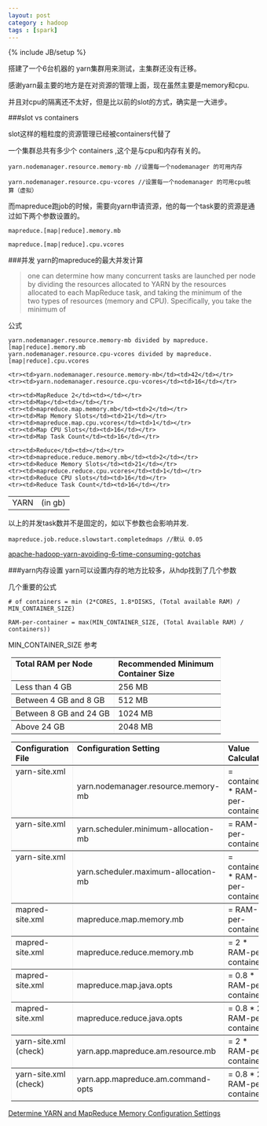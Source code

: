 ```yaml
---
layout: post
category : hadoop
tags : [spark]
---
```

{% include JB/setup %}


搭建了一个6台机器的 yarn集群用来测试，主集群还没有迁移。

感谢yarn最主要的地方是在对资源的管理上面，现在虽然主要是memory和cpu.

并且对cpu的隔离还不太好，但是比以前的slot的方式，确实是一大进步。


###slot vs containers

slot这样的粗粒度的资源管理已经被containers代替了

一个集群总共有多少个 containers ,这个是与cpu和内存有关的。

    yarn.nodemanager.resource.memory-mb //设置每一个nodemanager 的可用内存

    yarn.nodemanager.resource.cpu-vcores //设置每一个nodemanager 的可用cpu核算（虚拟）



而mapreduce跑job的时候，需要向yarn申请资源，他的每一个task要的资源是通过如下两个参数设置的。

    mapreduce.[map|reduce].memory.mb 

    mapreduce.[map|reduce].cpu.vcores

###并发
yarn的mapreduce的最大并发计算

>one can determine how many concurrent tasks are launched per node by dividing the resources allocated to YARN by the resources allocated to each MapReduce task,
>and taking the minimum of the two types of resources (memory and CPU). Specifically,
>you take the minimum of

公式

    yarn.nodemanager.resource.memory-mb divided by mapreduce.[map|reduce].memory.mb 
    yarn.nodemanager.resource.cpu-vcores divided by mapreduce.[map|reduce].cpu.vcores

<table class="table table-striped table-bordered">
    <tr><td>YARN</td><td>(in gb)</td></tr>

    <tr><td>yarn.nodemanager.resource.memory-mb</td><td>42</td></tr>
    <tr><td>yarn.nodemanager.resource.cpu-vcores</td><td>16</td></tr>

    <tr><td>MapReduce 2</td><td></td></tr>
    <tr><td>Map</td><td></td></tr>
    <tr><td>mapreduce.map.memory.mb</td><td>2</td></tr>
    <tr><td>Map Memory Slots</td><td>21</td></tr>
    <tr><td>mapreduce.map.cpu.vcores</td><td>1</td></tr>
    <tr><td>Map CPU Slots</td><td>16</td></tr>
    <tr><td>Map Task Count</td><td>16</td></tr>

    <tr><td>Reduce</td><td></td></tr>
    <tr><td>mapreduce.reduce.memory.mb</td><td>2</td></tr>
    <tr><td>Reduce Memory Slots</td><td>21</td></tr>
    <tr><td>mapreduce.reduce.cpu.vcores</td><td>1</td></tr>
    <tr><td>Reduce CPU slots</td><td>16</td></tr>
    <tr><td>Reduce Task Count</td><td>16</td></tr>
</table>

以上的并发task数并不是固定的，如以下参数也会影响并发.

    mapreduce.job.reduce.slowstart.completedmaps //默认 0.05

[apache-hadoop-yarn-avoiding-6-time-consuming-gotchas](http://blog.cloudera.com/blog/2014/04/apache-hadoop-yarn-avoiding-6-time-consuming-gotchas/ 'apache-hadoop-yarn-avoiding-6-time-consuming-gotchas')


###yarn内存设置
yarn可以设置内存的地方比较多，从hdp找到了几个参数

几个重要的公式

    # of containers = min (2*CORES, 1.8*DISKS, (Total available RAM) / MIN_CONTAINER_SIZE)

    RAM-per-container = max(MIN_CONTAINER_SIZE, (Total Available RAM) / containers))


MIN_CONTAINER_SIZE 参考

<table border="1" class="MsoNormalTable" style="margin-left:4.5pt;border-collapse:collapse;mso-table-layout-alt:fixed;  border:none;mso-border-alt:solid black 1.0pt;mso-yfti-tbllook:1184;mso-padding-alt:  0in .5pt 0in .5pt;mso-border-insideh:1.0pt solid black;mso-border-insidev:  1.0pt solid black" width="432" id="d6e1249"><colgroup><col width="209pt"><col width="217pt"></colgroup><tbody><tr>
                    <td valign="top">
                        <span class="bold"><strong>Total RAM per Node</strong></span>
                    </td>
                    <td valign="top">
                        <span class="bold"><strong>Recommended Minimum Container Size</strong></span>
                    </td>
                </tr><tr>
                    <td valign="top"> Less than 4 GB </td>
                    <td valign="top"> 256 MB </td>
                </tr><tr>
                    <td valign="top"> Between 4 GB and 8 GB </td>
                    <td valign="top"> 512 MB </td>
                </tr><tr>
                    <td valign="top"> Between 8 GB and 24 GB </td>
                    <td valign="top"> 1024 MB </td>
                </tr><tr>
                    <td valign="top"> Above 24 GB </td>
                    <td valign="top"> 2048 MB </td>
                </tr></tbody></table>


<table border="1" class="MsoNormalTable" style="margin-left:4.5pt;border-collapse:collapse;mso-table-layout-alt:fixed;  border:none;mso-border-alt:solid black 1.0pt;mso-yfti-tbllook:1184;mso-padding-alt:  0in .5pt 0in .5pt;mso-border-insideh:1.0pt solid black;mso-border-insidev:  1.0pt solid black" width="778" id="d6e1274"><colgroup><col width="180pt"><col width="300pt"><col width="300pt"></colgroup><tbody><tr>
                <td valign="top">
                    <span class="bold"><strong>Configuration File</strong></span>
                </td>
                <td valign="top">
                    <span class="bold"><strong>Configuration Setting</strong></span>
                </td>
                <td valign="top">
                    <span class="bold"><strong>Value Calculation</strong></span>
                </td>
            </tr><tr>
                <td valign="top">yarn-site.xml</td>
                <td> yarn.nodemanager.resource.memory-mb</td>
                <td valign="top"> = containers * RAM-per-container </td>
            </tr><tr>
                <td valign="top">yarn-site.xml</td>
                <td> yarn.scheduler.minimum-allocation-mb </td>
                <td valign="top"> = RAM-per-container </td>
            </tr><tr>
                <td valign="top">yarn-site.xml</td>
                <td> yarn.scheduler.maximum-allocation-mb</td>
                <td valign="top"> = containers * RAM-per-container </td>
            </tr><tr>
                <td valign="top">mapred-site.xml</td>
                <td> mapreduce.map.memory.mb</td>
                <td valign="top"> = RAM-per-container </td>
            </tr><tr>
                <td valign="top">mapred-site.xml&nbsp;&nbsp;&nbsp;&nbsp;&nbsp;&nbsp;&nbsp;&nbsp; </td>
                <td>mapreduce.reduce.memory.mb</td>
                <td valign="top"> = 2 * RAM-per-container </td>
            </tr><tr>
                <td valign="top">mapred-site.xml</td>
                <td>mapreduce.map.java.opts</td>
                <td valign="top"> = 0.8 * RAM-per-container </td>
            </tr><tr>
                <td valign="top">mapred-site.xml</td>
                <td>mapreduce.reduce.java.opts</td>
                <td valign="top"> = 0.8 * 2 * RAM-per-container </td>
            </tr><tr>
                <td valign="top">yarn-site.xml (check)</td>
                <td>yarn.app.mapreduce.am.resource.mb</td>
                <td valign="top"> = 2 * RAM-per-container </td>
            </tr><tr>
                <td valign="top">yarn-site.xml (check)</td>
                <td>yarn.app.mapreduce.am.command-opts</td>
                <td valign="top"> = 0.8 * 2 * RAM-per-container </td>
            </tr></tbody></table>

[Determine YARN and MapReduce Memory Configuration Settings](http://docs.hortonworks.com/HDPDocuments/HDP2/HDP-2.0.6.0/bk_installing_manually_book/content/rpm-chap1-11.html 'Determine YARN and MapReduce Memory Configuration Settings')
